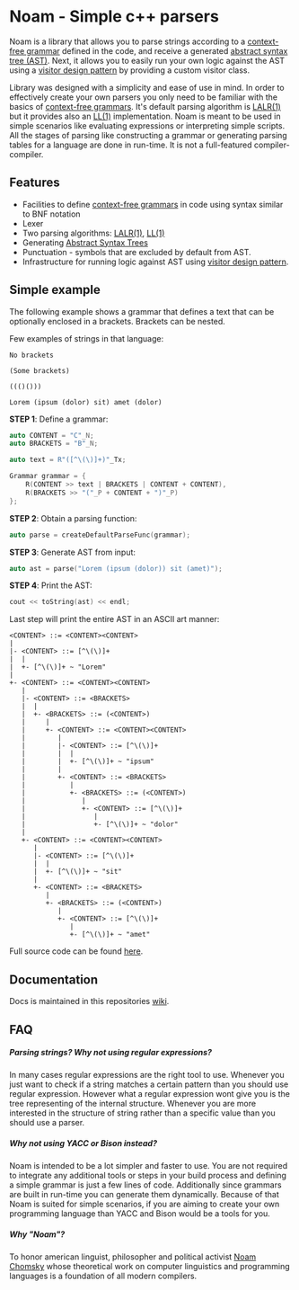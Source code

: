 # Noam - Simple c++ parsers

Noam is a library that allows you to parse strings according to a [context-free grammar](https://en.wikipedia.org/wiki/Context-free_grammar) defined in the code, and receive a generated [abstract syntax tree (AST)](https://en.wikipedia.org/wiki/Abstract_syntax_tree). Next, it allows you to easily run your own logic against the AST using a [visitor design pattern](https://en.wikipedia.org/wiki/Visitor_pattern) by providing a custom visitor class.

Library was designed with a simplicity and ease of use in mind. In order to effectively create your own parsers you only need to be familiar with the basics of [context-free grammars](https://en.wikipedia.org/wiki/Context-free_grammar). It's default parsing algorithm is [LALR(1)](https://en.wikipedia.org/wiki/LALR_parser) but it provides also an [LL(1)](https://en.wikipedia.org/wiki/LL_parser) implementation. Noam is meant to be used in simple scenarios like evaluating expressions or interpreting simple scripts. All the stages of parsing like constructing a grammar or generating parsing tables for a language are done in run-time. It is not a full-featured compiler-compiler.

## Features

* Facilities to define [context-free grammars](https://en.wikipedia.org/wiki/Context-free_grammar) in code using syntax similar to BNF notation
* Lexer
* Two parsing algorithms: [LALR(1)](https://en.wikipedia.org/wiki/LALR_parser), [LL(1)](https://en.wikipedia.org/wiki/LL_parser)
* Generating [Abstract Syntax Trees](https://en.wikipedia.org/wiki/Abstract_syntax_tree)
* Punctuation - symbols that are excluded by default from AST.
* Infrastructure for running logic against AST using [visitor design pattern](https://en.wikipedia.org/wiki/Visitor_pattern).

## Simple example

The following example shows a grammar that defines a text that can be optionally enclosed in a brackets. Brackets can be nested.

Few examples of strings in that language:

``No brackets``

``(Some brackets)``

``((()()))``

``Lorem (ipsum (dolor) sit) amet (dolor)``

**STEP 1**: Define a grammar:

```c++
auto CONTENT = "C"_N;
auto BRACKETS = "B"_N;

auto text = R"([^\(\)]+)"_Tx;

Grammar grammar = {
    R(CONTENT >> text | BRACKETS | CONTENT + CONTENT),
    R(BRACKETS >> "("_P + CONTENT + ")"_P)
};
```

**STEP 2**: Obtain a parsing function:

```c++
auto parse = createDefaultParseFunc(grammar);
```

**STEP 3**: Generate AST from input:

```c++
auto ast = parse("Lorem (ipsum (dolor)) sit (amet)");
```

**STEP 4**: Print the AST:

```c++
cout << toString(ast) << endl;
```

Last step will print the entire AST in an ASCII art manner:

```
<CONTENT> ::= <CONTENT><CONTENT>
|  
|- <CONTENT> ::= [^\(\)]+
|  |  
|  +- [^\(\)]+ ~ "Lorem"
|  
+- <CONTENT> ::= <CONTENT><CONTENT>
   |  
   |- <CONTENT> ::= <BRACKETS>
   |  |  
   |  +- <BRACKETS> ::= (<CONTENT>)
   |     |  
   |     +- <CONTENT> ::= <CONTENT><CONTENT>
   |        |  
   |        |- <CONTENT> ::= [^\(\)]+
   |        |  |  
   |        |  +- [^\(\)]+ ~ "ipsum"
   |        |  
   |        +- <CONTENT> ::= <BRACKETS>
   |           |  
   |           +- <BRACKETS> ::= (<CONTENT>)
   |              |  
   |              +- <CONTENT> ::= [^\(\)]+
   |                 |  
   |                 +- [^\(\)]+ ~ "dolor"
   |  
   +- <CONTENT> ::= <CONTENT><CONTENT>
      |  
      |- <CONTENT> ::= [^\(\)]+
      |  |  
      |  +- [^\(\)]+ ~ "sit"
      |  
      +- <CONTENT> ::= <BRACKETS>
         |  
         +- <BRACKETS> ::= (<CONTENT>)
            |  
            +- <CONTENT> ::= [^\(\)]+
               |  
               +- [^\(\)]+ ~ "amet"
```

Full source code can be found [here]().

## Documentation

Docs is maintained in this repositories [wiki](https://github.com/ditrytus/noam/wiki).

## FAQ

##### Parsing strings? Why not using regular expressions?

In many cases regular expressions are the right tool to use. Whenever you just want to check if a string matches a certain pattern than you should use regular expression. However what a regular expression wont give you is the tree representing of the internal structure. Whenever you are more interested in the structure of string rather than a specific value than you should use a parser.

##### Why not using YACC or Bison instead?

Noam is intended to be a lot simpler and faster to use. You are not required to integrate any additional tools or steps in your build process and defining a simple grammar is just a few lines of code. Additionally since grammars are built in run-time you can generate them dynamically. Because of that Noam is suited for simple scenarios, if you are aiming to create your own programming language than YACC and Bison would be a tools for you. 

##### Why "Noam"?

To honor american linguist, philosopher and political activist [Noam Chomsky](https://en.wikipedia.org/wiki/Noam_Chomsky) whose theoretical work on computer linguistics and programming languages is a foundation of all modern compilers.

